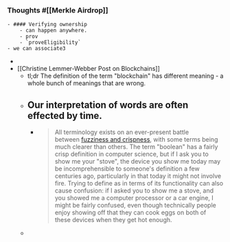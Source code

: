### Thoughts #[[Merkle Airdrop]]
	- #### Verifying ownership
		- can happen anywhere.
		- prov
		- `proveEligibility`
	- we can associate3
-
- [[Christine Lemmer-Webber Post on Blockchains]]
	- tl;dr The definition of the term "blockchain" has different meaning - a whole bunch of meanings that are wrong.
	- ## Our interpretation of words are often effected by time.
		- > All terminology exists on an ever-present battle between [fuzziness and crispness](https://fossandcrafts.org/episodes/23-nerdout-fuzzy-and-crisp.html), with some terms being much clearer than others. The term "boolean" has a fairly crisp definition in computer science, but if I ask you to show me your "stove", the device you show me today may be incomprehensible to someone's definition a few centuries ago, particularly in that today it might not involve fire. Trying to define as in terms of its functionality can also cause confusion: if I asked you to show me a stove, and you showed me a computer processor or a car engine, I might be fairly confused, even though technically people enjoy showing off that they can cook eggs on both of these devices when they get hot enough.
	-